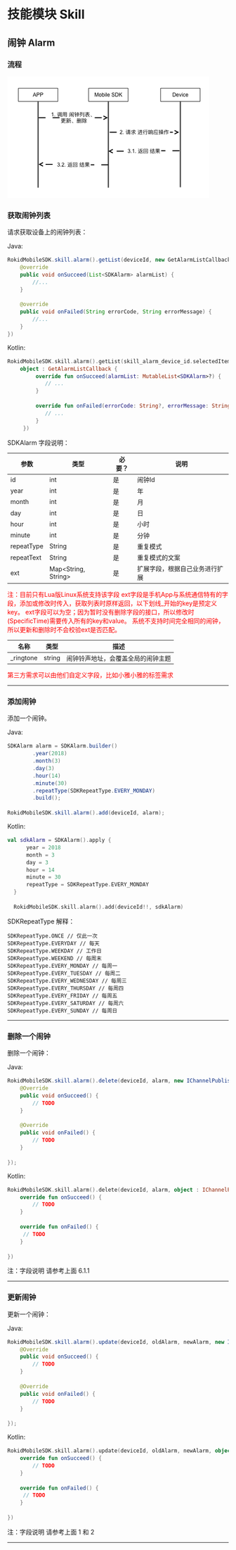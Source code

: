 # 技能模块 Skill

## 闹钟 Alarm

### 流程

![](media/alarm.png)

### 获取闹钟列表

请求获取设备上的闹钟列表：

Java:

```Java
RokidMobileSDK.skill.alarm().getList(deviceId, new GetAlarmListCallback {
    @override 
    public void onSucceed(List<SDKAlarm> alarmList) {
        //...
    }

    @override 
    public void onFailed(String errorCode, String errorMessage) {
        //...
    }
})
```

Kotlin:

```kotlin
RokidMobileSDK.skill.alarm().getList(skill_alarm_device_id.selectedItem.toString(), 
    object : GetAlarmListCallback {
         override fun onSucceed(alarmList: MutableList<SDKAlarm>?) {
            // ...
         }

         override fun onFailed(errorCode: String?, errorMessage: String?) {
            // ...
         }
     })
```

SDKAlarm 字段说明：

| 参数 | 类型 | 必要？ | 说明 |
| --- | --- | --- | --- |
| id |  int| 是 | 闹钟Id |
| year | int | 是 | 年 |
| month | int | 是 |  月|
| day | int | 是 | 日 |
| hour | int | 是 | 小时 |
| minute | int | 是 | 分钟 |
| repeatType | String | 是 | 重复模式 |
| repeatText | String | 是 | 重复模式的文案 |
| ext | Map<String, String> | 是 | 扩展字段，根据自己业务进行扩展 |

<font color='red'>
注：目前只有Lua版Linux系统支持该字段
    ext字段是手机App与系统通信特有的字段，添加或修改时传入，获取列表时原样返回，以下划线_开始的key是预定义key。
    ext字段可以为空；因为暂时没有删除字段的接口，所以修改时(SpecificTime)需要传入所有的key和value。
  系统不支持时间完全相同的闹钟，所以更新和删除时不会校验ext是否匹配。
</font>

| 名称 | 类型 | 描述 |
| --- | --- | --- |
| _ringtone | string | 闹钟铃声地址，会覆盖全局的闹钟主题 |

<font color='red'>
第三方需求可以由他们自定义字段，比如小雅小雅的标签需求
</font>

---

### 添加闹钟
添加一个闹钟。

Java:

```Java
SDKAlarm alarm = SDKAlarm.builder()
        .year(2018)
        .month(3)
        .day(3)
        .hour(14)
        .minute(30)
        .repeatType(SDKRepeatType.EVERY_MONDAY)
        .build();

RokidMobileSDK.skill.alarm().add(deviceId, alarm);
```

Kotlin:

```Kotlin
val sdkAlarm = SDKAlarm().apply {
      year = 2018
      month = 3
      day = 3
      hour = 14
      minute = 30
      repeatType = SDKRepeatType.EVERY_MONDAY
  }

  RokidMobileSDK.skill.alarm().add(deviceId!!, sdkAlarm)
```

SDKRepeatType 解释：

```
SDKRepeatType.ONCE // 仅此一次
SDKRepeatType.EVERYDAY // 每天
SDKRepeatType.WEEKDAY // 工作日
SDKRepeatType.WEEKEND // 每周末
SDKRepeatType.EVERY_MONDAY // 每周一
SDKRepeatType.EVERY_TUESDAY // 每周二
SDKRepeatType.EVERY_WEDNESDAY // 每周三
SDKRepeatType.EVERY_THURSDAY // 每周四
SDKRepeatType.EVERY_FRIDAY // 每周五
SDKRepeatType.EVERY_SATURDAY // 每周六
SDKRepeatType.EVERY_SUNDAY // 每周日
```

---

### 删除一个闹钟
删除一个闹钟：
 
Java:
 
```java
RokidMobileSDK.skill.alarm().delete(deviceId, alarm, new IChannelPublishCallback() {
    @Override
    public void onSucceed() {
        // TODO
    }

    @Override
    public void onFailed() {
        // TODO
    }

});
```

Kotlin:

```kotlin
RokidMobileSDK.skill.alarm().delete(deviceId, alarm, object : IChannelPublishCallback {
    override fun onSucceed() {
        // TODO
    }

    override fun onFailed() {
     // TODO
    }

})
```
 
注：字段说明 请参考上面 6.1.1
 
---

### 更新闹钟
更新一个闹钟：

Java:

```Java
RokidMobileSDK.skill.alarm().update(deviceId, oldAlarm, newAlarm, new IChannelPublishCallback() {
    @Override
    public void onSucceed() {
        // TODO
    }

    @Override
    public void onFailed() {
        // TODO
    }

});
```
 
Kotlin:

```kotlin
RokidMobileSDK.skill.alarm().update(deviceId, oldAlarm, newAlarm, object : IChannelPublishCallback {
    override fun onSucceed() {
        // TODO
    }

    override fun onFailed() {
     // TODO
    }

})
```
 
注：字段说明 请参考上面 1 和 2
 
---


